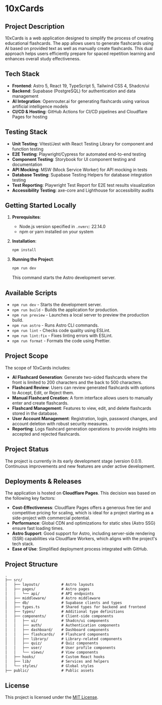 # 10xCards

## Project Description

10xCards is a web application designed to simplify the process of creating educational flashcards. The app allows users to generate flashcards using AI based on provided text as well as manually create flashcards. This dual approach helps users efficiently prepare for spaced repetition learning and enhances overall study effectiveness.

## Tech Stack

- **Frontend**: Astro 5, React 19, TypeScript 5, Tailwind CSS 4, Shadcn/ui
- **Backend**: Supabase (PostgreSQL) for authentication and data management
- **AI Integration**: Openrouter.ai for generating flashcards using various artificial intelligence models
- **CI/CD & Hosting**: GitHub Actions for CI/CD pipelines and Cloudflare Pages for hosting

## Testing Stack

- **Unit Testing**: Vitest/Jest with React Testing Library for component and function testing
- **E2E Testing**: Playwright/Cypress for automated end-to-end testing
- **Component Testing**: Storybook for UI component testing and documentation
- **API Mocking**: MSW (Mock Service Worker) for API mocking in tests
- **Database Testing**: Supabase Testing Helpers for database integration testing
- **Test Reporting**: Playwright Test Report for E2E test results visualization
- **Accessibility Testing**: axe-core and Lighthouse for accessibility audits

## Getting Started Locally

1. **Prerequisites**:
   - Node.js version specified in `.nvmrc`: 22.14.0
   - npm or yarn installed on your system

2. **Installation**:
   ```bash
   npm install
   ```

3. **Running the Project**:
   ```bash
   npm run dev
   ```
   This command starts the Astro development server.

## Available Scripts

- `npm run dev` - Starts the development server.
- `npm run build` - Builds the application for production.
- `npm run preview` - Launches a local server to preview the production build.
- `npm run astro` - Runs Astro CLI commands.
- `npm run lint` - Checks code quality using ESLint.
- `npm run lint:fix` - Fixes linting errors with ESLint.
- `npm run format` - Formats the code using Prettier.

## Project Scope

The scope of 10xCards includes:

- **AI Flashcard Generation**: Generate two-sided flashcards where the front is limited to 200 characters and the back to 500 characters.
- **Flashcard Review**: Users can review generated flashcards with options to Accept, Edit, or Reject them.
- **Manual Flashcard Creation**: A form interface allows users to manually enter and create flashcards.
- **Flashcard Management**: Features to view, edit, and delete flashcards stored in the database.
- **User Account Management**: Registration, login, password changes, and account deletion with robust security measures.
- **Reporting**: Logs flashcard generation operations to provide insights into accepted and rejected flashcards.

## Project Status

The project is currently in its early development stage (version 0.0.1). Continuous improvements and new features are under active development.

## Deployments & Releases

The application is hosted on **Cloudflare Pages**. This decision was based on the following key factors:
- **Cost-Effectiveness**: Cloudflare Pages offers a generous free tier and competitive pricing for scaling, which is ideal for a project starting as a side-project with commercial potential.
- **Performance**: Global CDN and optimizations for static sites (Astro SSG) ensure fast loading times.
- **Astro Support**: Good support for Astro, including server-side rendering (SSR) capabilities via Cloudflare Workers, which aligns with the project's tech stack.
- **Ease of Use**: Simplified deployment process integrated with GitHub.

## Project Structure

```md
.
├── src/
│   ├── layouts/          # Astro layouts
│   ├── pages/            # Astro pages
│   │   └── api/          # API endpoints
│   ├── middleware/       # Astro middleware
│   ├── db/               # Supabase clients and types
│   ├── types.ts          # Shared types for backend and frontend
│   ├── types/            # Additional type definitions
│   ├── components/       # Client-side components
│   │   ├── ui/           # Shadcn/ui components
│   │   ├── auth/         # Authentication components
│   │   ├── dashboard/    # Dashboard components
│   │   ├── flashcards/   # Flashcard components
│   │   ├── library/      # Library-related components
│   │   ├── quiz/         # Quiz components
│   │   ├── user/         # User profile components
│   │   └── views/        # View components
│   ├── hooks/            # Custom React hooks
│   ├── lib/              # Services and helpers
│   └── styles/           # Global styles
├── public/               # Public assets
```

## License

This project is licensed under the [MIT License](LICENSE). 
